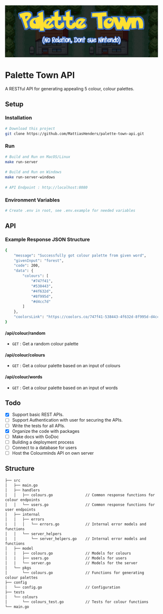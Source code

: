 ![alt text][banner-short]


# Palette Town API
A RESTful API for generating appealing 5 colour, colour palettes.

## Setup
### Installation
```bash
# Download this project
git clone https://github.com/MattiasHenders/palette-town-api.git
```
### Run
```bash
# Build and Run on MacOS/Linux
make run-server

# Build and Run on Windows
make run-server-windows

# API Endpoint : http://localhost:8080
```
### Environment Variables
```bash
# Create .env in root, see .env.example for needed variables
```

## API

### Example Response JSON Structure
```bash
{
    "message": "Successfully got colour palette from given word",
    "givenInput": "forest",
    "code": 200,
    "data": {
        "colours": [
            "#747f41",
            "#538443",
            "#4f632d",
            "#8f995d",
            "#d4cc7d"
        ]
    },
    "coolorsLink": "https://coolors.co/747f41-538443-4f632d-8f995d-d4cc7d"
}
```

#### /api/colour/random
* `GET` : Get a random colour palette

#### /api/colour/colours
* `GET` : Get a colour palette based on an input of colours

#### /api/colour/words
* `GET` : Get a colour palette based on an input of words

## Todo

- [x] Support basic REST APIs.
- [ ] Support Authentication with user for securing the APIs.
- [ ] Write the tests for all APIs.
- [x] Organize the code with packages
- [ ] Make docs with GoDoc
- [ ] Building a deployment process 
- [ ] Connect to a database for users
- [ ] Host the Colourminds API on own server

## Structure
```
├── src
│   ├── main.go
│   ├── handlers                    
│   │   ├── colours.go               // Common response functions for colour endpoints
│   │   └── users.go                 // Common response functions for user endpoints
│   ├── internal                    
│   │   ├── errors                  
|   │   │   └── errors.go            // Internal error models and functions
│   │   └── server_helpers          
|   │       └── server_helpers.go    // Internal error models and functions
│   ├── model
│   |   ├── colours.go               // Models for colours
│   |   ├── users.go                 // Models for users
│   |   └── server.go                // Models for the server
│   └── pkgs
│       └── colours.go               // Functions for generating colour palettes
├── config
│   └── config.go                    // Configuration
├── tests
│   └── colours                    
│       └── colours_test.go          // Tests for colour functions
└── main.go
```


[banner-short]: https://github.com/MattiasHenders/palette-town-api/blob/main/assets/banner-short.png?raw=true "Palette Town API Banner"
[banner]: https://github.com/MattiasHenders/palette-town-api/blob/main/assets/banner.png?raw=true "Palette Town API Full Banner"
